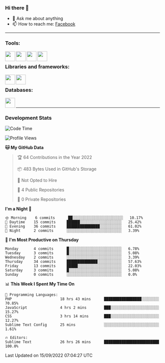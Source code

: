 ### Hi there 👋

<!-- - 🔭 I’m currently working on [huyviet] -->
- 💬 Ask me about anything
- 📫 How to reach me: [Facebook]
<!-- - ⚡ Fun fact: abc -->

---

### Tools:
<img align='left' height="32" width="32" src="https://cdn.jsdelivr.net/npm/simple-icons@4.8.0/icons/phpstorm.svg" />
<img align='left' height="32" width="32" src="https://cdn.jsdelivr.net/npm/simple-icons@4.8.0/icons/sublimetext.svg" />
<img align='left' height="32" width="32" src="https://cdn.jsdelivr.net/npm/simple-icons@4.8.0/icons/laragon.svg" />
<img align='left' height="32" width="32" src="https://cdn.jsdelivr.net/npm/simple-icons@4.8.0/icons/xampp.svg" />
<br>

### Libraries and frameworks:
<img align='left' height="32" width="32" src="https://cdn.jsdelivr.net/npm/simple-icons@4.8.0/icons/laravel.svg" />
<img align='left' height="32" width="32" src="https://cdn.jsdelivr.net/npm/simple-icons@4.8.0/icons/jquery.svg" />
<br>

### Databases:
<img align='left' height="32" width="32" src="https://cdn.jsdelivr.net/npm/simple-icons@4.8.0/icons/mysql.svg" />
<br>

---
### Development Stats
<!--START_SECTION:waka-->
![Code Time](http://img.shields.io/badge/Code%20Time-89%20hrs%2030%20mins-blue)

![Profile Views](http://img.shields.io/badge/Profile%20Views-4-blue)

**🐱 My GitHub Data** 

> 🏆 64 Contributions in the Year 2022
 > 
> 📦 483 Bytes Used in GitHub's Storage 
 > 
> 🚫 Not Opted to Hire
 > 
> 📜 4 Public Repositories 
 > 
> 🔑 0 Private Repositories  
 > 
**I'm a Night 🦉** 

```text
🌞 Morning    6 commits      ██░░░░░░░░░░░░░░░░░░░░░░░   10.17% 
🌆 Daytime    15 commits     ██████░░░░░░░░░░░░░░░░░░░   25.42% 
🌃 Evening    36 commits     ███████████████░░░░░░░░░░   61.02% 
🌙 Night      2 commits      ░░░░░░░░░░░░░░░░░░░░░░░░░   3.39%

```
📅 **I'm Most Productive on Thursday** 

```text
Monday       4 commits      █░░░░░░░░░░░░░░░░░░░░░░░░   6.78% 
Tuesday      3 commits      █░░░░░░░░░░░░░░░░░░░░░░░░   5.08% 
Wednesday    2 commits      ░░░░░░░░░░░░░░░░░░░░░░░░░   3.39% 
Thursday     34 commits     ██████████████░░░░░░░░░░░   57.63% 
Friday       13 commits     █████░░░░░░░░░░░░░░░░░░░░   22.03% 
Saturday     3 commits      █░░░░░░░░░░░░░░░░░░░░░░░░   5.08% 
Sunday       0 commits      ░░░░░░░░░░░░░░░░░░░░░░░░░   0.0%

```


📊 **This Week I Spent My Time On** 

```text
💬 Programming Languages: 
PHP                      18 hrs 43 mins      █████████████████░░░░░░░░   70.85% 
JavaScript               4 hrs 2 mins        ███░░░░░░░░░░░░░░░░░░░░░░   15.27% 
CSS                      3 hrs 14 mins       ███░░░░░░░░░░░░░░░░░░░░░░   12.27% 
Sublime Text Config      25 mins             ░░░░░░░░░░░░░░░░░░░░░░░░░   1.61%

🔥 Editors: 
Sublime Text             26 hrs 26 mins      █████████████████████████   100.0%

```


 Last Updated on 15/09/2022 07:04:27 UTC
<!--END_SECTION:waka-->

[huyviet]: https://huyviet.vn/
[Facebook]: https://www.facebook.com/profile.php?id=100075294702642
